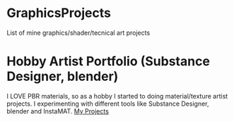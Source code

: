 # GraphicsProjects
List of mine graphics/shader/tecnical art projects

# Hobby Artist Portfolio (Substance Designer, blender)
I LOVE PBR materials, so as a hobby I started to doing material/texture artist projects. I experimenting with different tools like Substance Designer, blender and InstaMAT. [My Projects](https://www.artstation.com/martonban)
